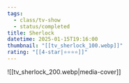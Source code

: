 ```yaml
---
tags:
  - class/tv-show
  - status/completed
title: Sherlock
datetime: 2025-01-15T19:16:00
thumbnail: "[[tv_sherlock_100.webp]]"
rating: "[[4-star|⭐️⭐️⭐️⭐️]]"
---
```

![[tv_sherlock_200.webp|media-cover]]